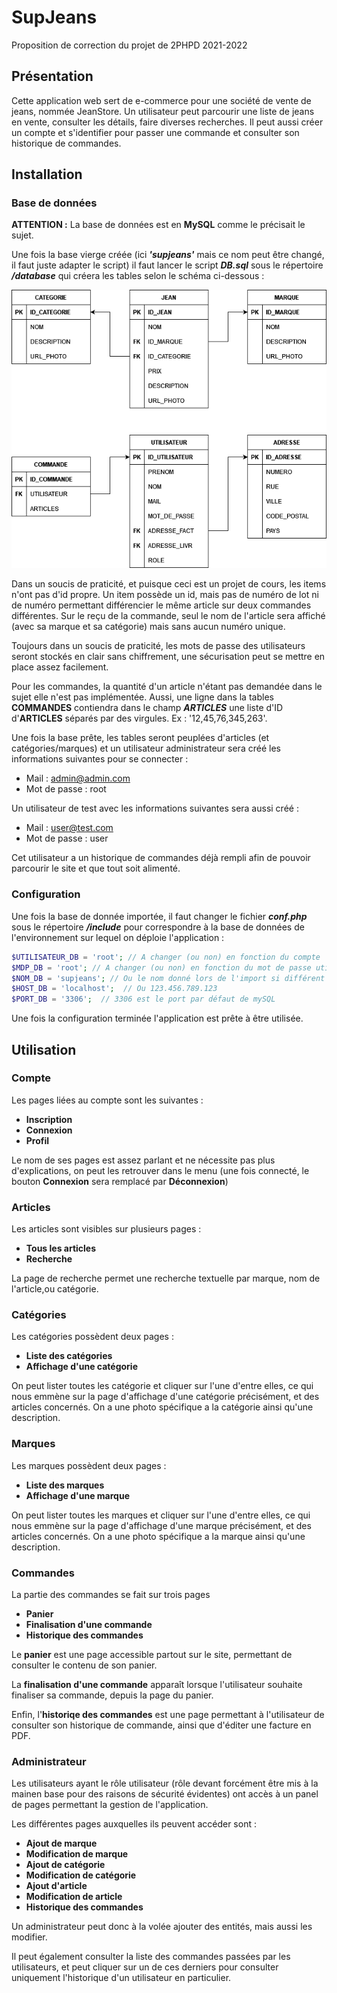 # SupJeans
Proposition de correction du projet de 2PHPD 2021-2022



## Présentation
Cette application web sert de e-commerce pour une société de vente de jeans, nommée JeanStore.
Un utilisateur peut parcourir une liste de jeans en vente, consulter les détails, faire diverses recherches.
Il peut aussi créer un compte et s'identifier pour passer une commande et consulter son historique de commandes.


## Installation

### Base de données
**ATTENTION :** La base de données est en **MySQL** comme le précisait le sujet.

Une fois la base vierge créée (ici ***'supjeans'*** mais ce nom peut être changé, il faut juste adapter le script) il faut lancer le script ***DB.sql*** sous le répertoire ***/database*** qui créera les tables selon le schéma ci-dessous :

![Image manquante ?](https://github.com/Paul-Riviere/SupJeans/blob/main/database/DB.png?raw=true)

Dans un soucis de praticité, et puisque ceci est un projet de cours, les items n'ont pas d'id propre. Un item possède un id, mais pas de numéro de lot ni de numéro permettant différencier le même article sur deux commandes différentes. Sur le reçu de la commande, seul le nom de l'article sera affiché (avec sa marque et sa catégorie) mais sans aucun numéro unique.

Toujours dans un soucis de praticité, les mots de passe des utilisateurs seront stockés en clair sans chiffrement, une sécurisation peut se mettre en place assez facilement.

Pour les commandes, la quantité d'un article n'étant pas demandée dans le sujet elle n'est pas implémentée. Aussi, une ligne dans la tables **COMMANDES** contiendra dans le champ ***ARTICLES*** une liste d'ID d'**ARTICLES** séparés par des virgules. Ex : '12,45,76,345,263'.

Une fois la base prête, les tables seront peuplées d'articles (et catégories/marques) et un utilisateur administrateur sera créé les informations suivantes pour se connecter :
- Mail : admin@admin.com
- Mot de passe : root

Un utilisateur de test avec les informations suivantes sera aussi créé :
- Mail : user@test.com
- Mot de passe : user

Cet utilisateur a un historique de commandes déjà rempli afin de pouvoir parcourir le site et que tout soit alimenté.


### Configuration
Une fois la base de donnée importée, il faut changer le fichier ***conf.php*** sous le répertoire ***/include*** pour correspondre à la base de données de l'environnement sur lequel on déploie l'application :
```php
$UTILISATEUR_DB = 'root'; // A changer (ou non) en fonction du compte
$MDP_DB = 'root'; // A changer (ou non) en fonction du mot de passe utilisé
$NOM_DB = 'supjeans'; // Ou le nom donné lors de l'import si différent
$HOST_DB = 'localhost';  // Ou 123.456.789.123
$PORT_DB = '3306';  // 3306 est le port par défaut de mySQL
```

Une fois la configuration terminée l'application est prête à être utilisée.


## Utilisation

### Compte
Les pages liées au compte sont les suivantes :
- **Inscription**
- **Connexion**
- **Profil**

Le nom de ses pages est assez parlant et ne nécessite pas plus d'explications, on peut les retrouver dans le menu (une fois connecté, le bouton **Connexion** sera remplacé par **Déconnexion**)


### Articles
Les articles sont visibles sur plusieurs pages :
- **Tous les articles**
- **Recherche**

La page de recherche permet une recherche textuelle par marque, nom de l'article,ou catégorie.


### Catégories
Les catégories possèdent deux pages :
- **Liste des catégories**
- **Affichage d'une catégorie**

On peut lister toutes les catégorie et cliquer sur l'une d'entre elles, ce qui nous emmène sur la page d'affichage d'une catégorie précisément, et des articles concernés. On a une photo spécifique a la catégorie ainsi qu'une description.


### Marques
Les marques possèdent deux pages :
- **Liste des marques**
- **Affichage d'une marque**

On peut lister toutes les marques et cliquer sur l'une d'entre elles, ce qui nous emmène sur la page d'affichage d'une marque précisément, et des articles concernés. On a une photo spécifique a la marque ainsi qu'une description.


### Commandes
La partie des commandes se fait sur trois pages

- **Panier**
- **Finalisation d'une commande**
- **Historique des commandes**

Le **panier** est une page accessible partout sur le site, permettant de consulter le contenu de son panier.

La **finalisation d'une commande** apparaît lorsque l'utilisateur souhaite finaliser sa commande, depuis la page du panier.

Enfin, l'**historiqe des commandes** est une page permettant à l'utilisateur de consulter son historique de commande, ainsi que d'éditer une facture en PDF.


### Administrateur
Les utilisateurs ayant le rôle utilisateur (rôle devant forcément être mis à la mainen base pour des raisons de sécurité évidentes) ont accès à un panel de pages permettant la gestion de l'application.

Les différentes pages auxquelles ils peuvent accéder sont :

- **Ajout de marque**
- **Modification de marque**
- **Ajout de catégorie**
- **Modification de catégorie**
- **Ajout d'article**
- **Modification de article**
- **Historique des commandes**

Un administrateur peut donc à la volée ajouter des entités, mais aussi les modifier.

Il peut également consulter la liste des commandes passées par les utilisateurs, et peut cliquer sur un de ces derniers pour consulter uniquement l'historique d'un utilisateur en particulier.
